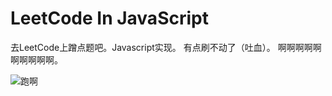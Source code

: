 # LeetCode In JavaScript
去LeetCode上蹭点题吧。Javascript实现。
有点刷不动了（吐血）。
啊啊啊啊啊啊啊啊啊啊。

![跑啊](https://raw.githubusercontent.com/C1erman/Graph-bed/master/imgs/1st/one1.jpg)
